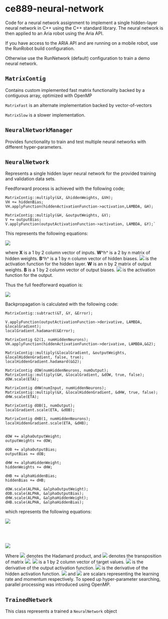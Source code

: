 # ce889-neural-network
Code for a neural network assignment to implement a single hidden-layer neural network in C++ using the C++ standard library. The neural network is then applied to an Aria robot using the Aria API.

If you have access to the ARIA API and are running on a mobile robot, use the RunRobot build configuration. 

Otherwise use the RunNetwork (default) configuration to train a demo neural network.

## `MatrixContig`
Contains custom implemented fast matrix functionality backed by a contiguous array, optimized with OpenMP

`MatrixFast` is an alternate implementation backed by vector-of-vectors 

`MatrixSlow` is a slower implementation.

## `NeuralNetworkManager`
Provides functionality to train and test multiple neural networks with different hyper-parameters.

## `NeuralNetwork`
Represents a single hidden layer neural network for the provided training and validation data sets. 

Feedforward process is achieved with the following code;

    MatrixContig::multiply(&X, &hiddenWeights, &VH);
    VH += hiddenBias;
    VH.applyFunction(hiddenActivationFunction->activation,LAMBDA, &H);
    
    MatrixContig::multiply(&H, &outputWeights, &V);
    V += outputBias;
    V.applyFunction(outputActivationFunction->activation, LAMBDA, &Y);`

This represents the following equations:

<img src="https://latex.codecogs.com/svg.latex?\\\mathbf{V}^h=\mathbf{XW}^h+\mathbf{B}^h\\\mathbf{H}=\varphi^h(\mathbf{V}^h)\\\mathbf{V}=\mathbf{HW}^h+\mathbf{B}\\\mathbf{Y}=\varphi(\mathbf{V}) "/>

where **X** is a 1 by 2 column vector of inputs. **W**^h^ is a 2 by n matrix of hidden weights. **B**^h^ is a 1 by n column vector of hidden biases. <img src="https://latex.codecogs.com/svg.latex?\varphi^h" /> is the activation function for the hidden layer. **W** is an n by 2 matrix of output weights. **B** is a 1 by 2 column vector of output biases. <img src="https://latex.codecogs.com/svg.latex?\varphi" /> is the activation function for the output.

Thus the full feedforward equation is:

<img src="https://latex.codecogs.com/svg.latex?\mathbf{Y}=\varphi\left(\left(\varphi^h\left(\mathbf{XW}^h+\mathbf{B}^h\right)\right)\mathbf{W}+\mathbf{B}\right) " />


Backpropagation is calculated with the following code:

    MatrixContig::subtract(&T, &Y, &Error);
    
    V.applyFunction(outputActivationFunction->derivative, LAMBDA, &localGradient);
    localGradient.hadamard(&Error);
    
    MatrixContig G2(1, numHiddenNeurons);
    VH.applyFunction(hiddenActivationFunction->derivative, LAMBDA,&G2);
    
    MatrixContig::multiply(&localGradient, &outputWeights, &localHiddenGradient, false, true);
    localHiddenGradient.hadamard(&G2);
    
    MatrixContig dOW(numHiddenNeurons, numOutput);
    MatrixContig::multiply(&H, &localGradient, &dOW, true, false);
    dOW.scale(ETA);
    
    MatrixContig dHW(numInput, numHiddenNeurons);
    MatrixContig::multiply(&X, &localHiddenGradient, &dHW, true, false);
    dHW.scale(ETA);
    
    MatrixContig dOB(1, numOutput);
    localGradient.scale(ETA, &dOB);
    
    MatrixContig dHB(1, numHiddenNeurons);
    localHiddenGradient.scale(ETA, &dHB);
    
    
    dOW += alphaOutputWeight;
    outputWeights += dOW;
    
    dOB += alphaOutputBias;
    outputBias += dOB;

    dHW += alphaHiddenWeight;
    hiddenWeights += dHW;

    dHB += alphaHiddenBias;
    hiddenBias += dHB;

    dOW.scale(ALPHA, &alphaOutputWeight);
    dOB.scale(ALPHA, &alphaOutputBias);
    dHW.scale(ALPHA, &alphaHiddenWeight);
    dHB.scale(ALPHA, &alphaHiddenBias);



which represents the following equations:

<img src="https://latex.codecogs.com/svg.latex?\\\mathbf{E}=\mathbf{T-Y}\\\boldsymbol{\delta}=\mathbf{E}\circ \varphi^\prime({\mathbf{V}})\\\Delta\mathbf{W}=\eta\mathbf{H^T}\boldsymbol{\delta}+\alpha\Delta\mathbf{W_{t-1}}\\\Delta\mathbf{B}=\eta\boldsymbol{\delta}+\alpha\Delta\mathbf{B_{t-1}}\\\boldsymbol{\delta}^h=\boldsymbol{\delta}\mathbf{W^T}\circ\varphi^{h^\prime}(\mathbf{V}^h)\\\Delta\mathbf{W}^h=\eta\mathbf{X^T}\boldsymbol{\delta}^h+\alpha\Delta\mathbf{W}^h_\mathbf{t-1}\\\Delta\mathbf{B}^h=\eta\boldsymbol{\delta}^h+\alpha\Delta\mathbf{B}^h_\mathbf{t-1} " />

<br/><br/>

<img src="https://latex.codecogs.com/svg.latex?\\\Delta\mathbf{W_{t-1}}=\textbf{W}+\Delta\mathbf{W}\\\Delta\mathbf{W}^h_\mathbf{t-1}=\textbf{W}^h+\Delta\mathbf{W^h}\\\Delta\mathbf{B_{t-1}}=\textbf{B}+\Delta\mathbf{B}\\\Delta\mathbf{B}^h_\mathbf{t-1}=\textbf{B}^h+\Delta\mathbf{B}^h " />

Where <img src="https://latex.codecogs.com/svg.latex?\circ" /> denotes the Hadamard product, and <img src="https://latex.codecogs.com/svg.latex?\mathbf{M^T} " /> denotes the transposition of matrix <img src="https://latex.codecogs.com/svg.latex?\mathbf{M}" />. <img src="https://latex.codecogs.com/svg.latex?\mathbf{T}" /> is a 1 by 2 column vector of target values. <img src="https://latex.codecogs.com/svg.latex?\varphi^\prime" /> is the derivative of the output activation function. <img src="https://latex.codecogs.com/svg.latex?\varphi^{h^\prime}" /> is the derivative of the hidden activation function. <img src="https://latex.codecogs.com/svg.latex?\eta" /> and <img src="https://latex.codecogs.com/svg.latex?\alpha" /> are scalars representing the learning rate and momentum respectively.
To speed up hyper-parameter searching, parallel processing was introduced using OpenMP.


## `TrainedNetwork`
This class represents a trained a `NeuralNetwork` object
